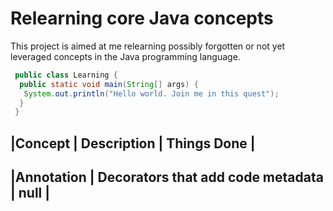 Relearning core Java concepts
================================

This project is aimed at me relearning possibly forgotten or not yet leveraged concepts in the Java programming language.

```java
 public class Learning {
  public static void main(String[] args) {
   System.out.println("Hello world. Join me in this quest");
  }
 }
```

|Concept | Description | Things Done |
--------------------------------------
|Annotation    | Decorators that add code metadata        | null |
---------------------------------------------------------------